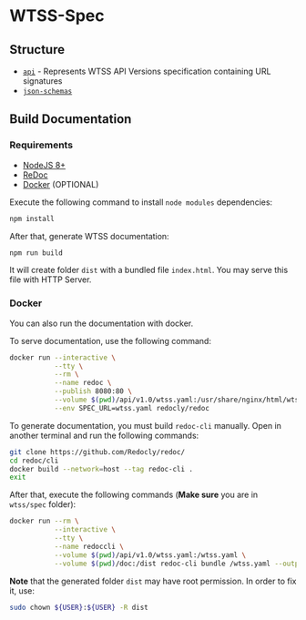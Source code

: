 # WTSS-Spec

## Structure

- [`api`](./api) - Represents WTSS API Versions specification containing URL signatures
- [`json-schemas`](./json-schemas)

## Build Documentation

### Requirements

- [NodeJS 8+](https://nodejs.org/en/)
- [ReDoc](https://github.com/Redocly/redoc)
- [Docker](https://docs.docker.com/get-started/) (OPTIONAL)

Execute the following command to install `node modules` dependencies:

```bash
npm install
```

After that, generate WTSS documentation:

```bash
npm run build
```

It will create folder `dist` with a bundled file `index.html`. You may serve this file with HTTP Server.

### Docker

You can also run the documentation with docker.

To serve documentation, use the following command:

```bash
docker run --interactive \
           --tty \
           --rm \
           --name redoc \
           --publish 8080:80 \
           --volume $(pwd)/api/v1.0/wtss.yaml:/usr/share/nginx/html/wtss.yaml \
           --env SPEC_URL=wtss.yaml redocly/redoc
```

To generate documentation, you must build `redoc-cli` manually. Open in another terminal and run the following commands:

```bash
git clone https://github.com/Redocly/redoc/
cd redoc/cli
docker build --network=host --tag redoc-cli .
exit
```

After that, execute the following commands (**Make sure** you are in `wtss/spec` folder):

```bash
docker run --rm \
           --interactive \
           --tty \
           --name redoccli \
           --volume $(pwd)/api/v1.0/wtss.yaml:/wtss.yaml \
           --volume $(pwd)/doc:/dist redoc-cli bundle /wtss.yaml --output /dist/index.html
```

**Note** that the generated folder `dist` may have root permission. In order to fix it, use:

```bash
sudo chown ${USER}:${USER} -R dist
```